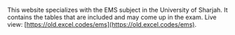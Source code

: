 This website specializes with the EMS subject in the University of Sharjah. It contains the tables that are included and may come up in the exam.
Live view: [https://old.excel.codes/ems](https://old.excel.codes/ems).

